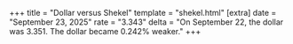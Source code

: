+++
title = "Dollar versus Shekel"
template = "shekel.html"
[extra]
date = "September 23, 2025"
rate = "3.343"
delta = "On September 22, the dollar was 3.351. The dollar became 0.242% weaker."
+++
